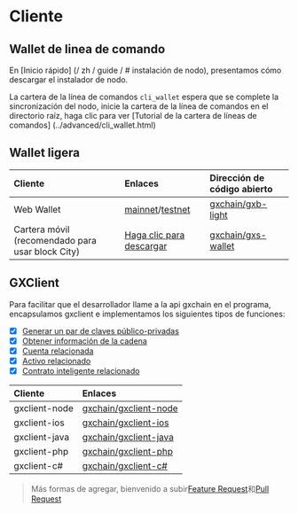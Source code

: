 # Cliente

## Wallet de linea de comando


En [Inicio rápido] (/ zh / guide / # instalación de nodo), presentamos cómo descargar el instalador de nodo.

La cartera de la línea de comandos `cli_wallet` espera que se complete la sincronización del nodo, inicie la cartera de la línea de comandos en el directorio raíz, haga clic para ver [Tutorial de la cartera de líneas de comandos] (../advanced/cli_wallet.html)


## Wallet ligera
| Cliente | Enlaces | Dirección de código abierto |
| :-- | :-- | :-- |
| Web Wallet | [mainnet](https://wallet.gxb.io)/[testnet](https://testnet.wallet.gxchain.org) | [gxchain/gxb-light](https://github.com/gxchain/gxb-light) |
|Cartera móvil (recomendado para usar block City) | [Haga clic para descargar](https://blockcity.gxb.io/download) | [gxchain/gxs-wallet](https://github.com/gxchain/gxs-wallet) |


## GXClient

Para facilitar que el desarrollador llame a la api gxchain en el programa, encapsulamos gxclient e implementamos los siguientes tipos de funciones:

- [x] [Generar un par de claves público-privadas](https://gxchain.github.io/gxclient-node/api/#chain-api)
- [x] [Obtener información de la cadena](https://gxchain.github.io/gxclient-node/api/#chain-api)
- [x] [Cuenta relacionada](https://gxchain.github.io/gxclient-node/api/#account-api)
- [x] [Activo relacionado](https://gxchain.github.io/gxclient-node/api/#asset-api)
- [x] [Contrato inteligente relacionado](https://gxchain.github.io/gxclient-node/api/#contract-api)

| Cliente | Enlaces |
| :-- | :-- |
| gxclient-node | [gxchain/gxclient-node](https://github.com/gxchain/gxclient-node) |
| gxclient-ios | [gxchain/gxclient-ios](https://github.com/gxchain/gxclient-ios) |
| gxclient-java | [gxchain/gxclient-java](https://github.com/gxchain/gxclient-java) |
| gxclient-php | [gxchain/gxclient-php](https://github.com/gxchain/gxclient-php) |
| gxclient-c# | [gxchain/gxclient-c#](https://github.com/gxchain/gxclient-csharp) |


> Más formas de agregar, bienvenido a subir[Feature Request](https://github.com/gxchain/gxclient-node/issues/new?template=feature_request.md)和[Pull Request](https://github.com/gxchain/gxclient-node)
